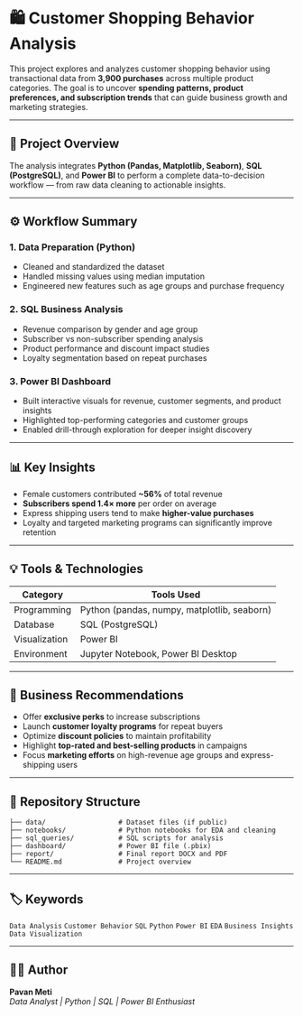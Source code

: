 # 🛍️ Customer Shopping Behavior Analysis

This project explores and analyzes customer shopping behavior using transactional data from **3,900 purchases** across multiple product categories. The goal is to uncover **spending patterns, product preferences, and subscription trends** that can guide business growth and marketing strategies.

---

## 🧠 Project Overview
The analysis integrates **Python (Pandas, Matplotlib, Seaborn)**, **SQL (PostgreSQL)**, and **Power BI** to perform a complete data-to-decision workflow — from raw data cleaning to actionable insights.

---

## ⚙️ Workflow Summary

### 1. Data Preparation (Python)
- Cleaned and standardized the dataset
- Handled missing values using median imputation
- Engineered new features such as age groups and purchase frequency

### 2. SQL Business Analysis
- Revenue comparison by gender and age group
- Subscriber vs non-subscriber spending analysis
- Product performance and discount impact studies
- Loyalty segmentation based on repeat purchases

### 3. Power BI Dashboard
- Built interactive visuals for revenue, customer segments, and product insights
- Highlighted top-performing categories and customer groups
- Enabled drill-through exploration for deeper insight discovery

---

## 📊 Key Insights
- Female customers contributed **~56%** of total revenue  
- **Subscribers spend 1.4× more** per order on average  
- Express shipping users tend to make **higher-value purchases**  
- Loyalty and targeted marketing programs can significantly improve retention  

---

## 💡 Tools & Technologies
| Category | Tools Used |
|-----------|-------------|
| Programming | Python (pandas, numpy, matplotlib, seaborn) |
| Database | SQL (PostgreSQL) |
| Visualization | Power BI |
| Environment | Jupyter Notebook, Power BI Desktop |

---

## 🚀 Business Recommendations
- Offer **exclusive perks** to increase subscriptions  
- Launch **customer loyalty programs** for repeat buyers  
- Optimize **discount policies** to maintain profitability  
- Highlight **top-rated and best-selling products** in campaigns  
- Focus **marketing efforts** on high-revenue age groups and express-shipping users  

---

## 📁 Repository Structure
```
├── data/                  # Dataset files (if public)
├── notebooks/             # Python notebooks for EDA and cleaning
├── sql_queries/           # SQL scripts for analysis
├── dashboard/             # Power BI file (.pbix)
├── report/                # Final report DOCX and PDF
└── README.md              # Project overview
```

---

## 🏷️ Keywords
`Data Analysis` `Customer Behavior` `SQL` `Python` `Power BI` `EDA` `Business Insights` `Data Visualization`

---

## 👨‍💻 Author
**Pavan Meti**  
*Data Analyst | Python | SQL | Power BI Enthusiast*
